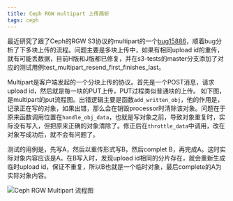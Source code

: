```yaml
---
title: Ceph RGW multipart 上传简析
tags: ceph
---
```


最近研究了跟了Ceph的RGW S3协议的multipart的一个[bug15886](http://tracker.ceph.com/issues/15886)，顺着bug分析了下多块上传的流程。问题主要是多块上传中，如果有相同upload id的重传，就有可能丢数据，目前H版和J版都已修复，并在s3-tests的master分支添加了对应的测试用例test_multipart_resend_first_finishes_last。


Multipart是客户端发起的一个分块上传的协议。首先是一个POST消息，请求upload id，然后就是每一块的PUT上传，PUT过程类似普通块的上传。
如下图，是multipart的put流程图。出错逻辑主要是函数`add_written_obj`，他的作用是，记录正在写的对象，如果出错，那么会在销毁processor时清除该对象。问题在于原来函数调用位置在`handle_obj_data`，也就是写对象之前，导致对象重复时，实际没有写入，但把原来正确的对象清除了。修正后在`throttle_data`中调用，改在对象写成功后，就不会有问题了。

测试的用例是，先写A，然后以重传形式写B，然后complet B，再完成A。这时实际对象内容应该是A。在B写入时，发现upload id相同的分片存在，就会重新生成临时upload id，保证不重复，所以B也就是一个临时对象，最后complete的A为实际对象内容。

![Ceph RGW Multipart 流程图]({{site.imageurl}}/2016-07-11-ceph-rgw-multipart.png)

